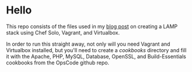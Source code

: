# Hello
This repo consists of the files used in my [blog post](http://robinosborne.co.uk/2013/07/02/environment-configuration-101-part-1-i-lamp) on creating a LAMP stack using Chef Solo, Vagrant, and Virtualbox.

In order to run this straight away, not only will you need Vagrant and Virtualbox installed, but you'll need to create a *cookbooks* directory and fill it with the Apache, PHP, MySQL, Database, OpenSSL, and Build-Essentials cookbooks from the OpsCode github repo.